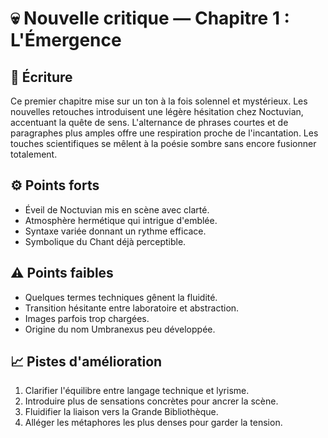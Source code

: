 # 💀 Nouvelle critique — Chapitre 1 : L'Émergence

## 🧠 Écriture
Ce premier chapitre mise sur un ton à la fois solennel et mystérieux. Les nouvelles retouches introduisent une légère hésitation chez Noctuvian, accentuant la quête de sens. L'alternance de phrases courtes et de paragraphes plus amples offre une respiration proche de l'incantation. Les touches scientifiques se mêlent à la poésie sombre sans encore fusionner totalement.

## ⚙️ Points forts
- Éveil de Noctuvian mis en scène avec clarté.
- Atmosphère hermétique qui intrigue d'emblée.
- Syntaxe variée donnant un rythme efficace.
- Symbolique du Chant déjà perceptible.

## ⚠️ Points faibles
- Quelques termes techniques gênent la fluidité.
- Transition hésitante entre laboratoire et abstraction.
- Images parfois trop chargées.
- Origine du nom Umbranexus peu développée.

## 📈 Pistes d'amélioration
1. Clarifier l'équilibre entre langage technique et lyrisme.
2. Introduire plus de sensations concrètes pour ancrer la scène.
3. Fluidifier la liaison vers la Grande Bibliothèque.
4. Alléger les métaphores les plus denses pour garder la tension.
